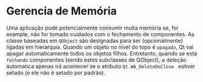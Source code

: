 # Gerencia de Memória

Uma aplicação pode potencialmente consumir muita memória
se, for example, não for tomado cuidados com o fechamento de componentes.
As classe baseadas em `QObject` são designadas para ser (opcionalmente) ligadas em hierarquia.
Quando um objeto no nivel do topo é `apagado`, Qt vai apagar automaticamente todos os objetos filhos.
Entretanto, quando se está `fechando` componentes (sendo estes subclasses de QObject), 
a deleção automatica apenas irá acontecer se o atributo `Qt.WA_DeleteOnClose `
estiver setado (e ele não é setado por padrão).
